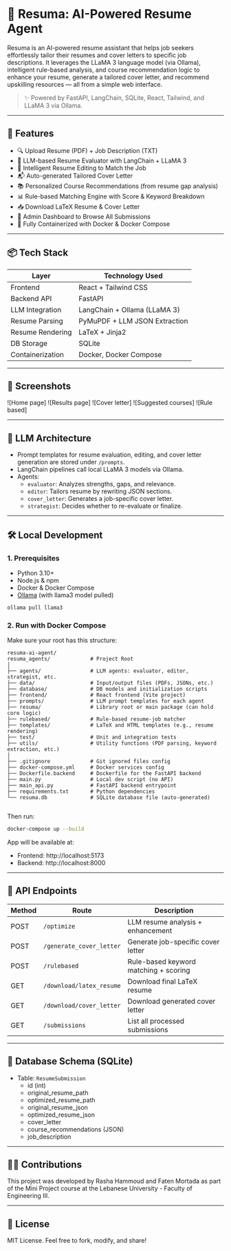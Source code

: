 # 📄 Resuma: AI-Powered Resume Agent

Resuma is an AI-powered resume assistant that helps job seekers effortlessly tailor their resumes and cover letters to specific job descriptions. It leverages the LLaMA 3 language model (via Ollama), intelligent rule-based analysis, and course recommendation logic to enhance your resume, generate a tailored cover letter, and recommend upskilling resources — all from a simple web interface.

> ✨ Powered by FastAPI, LangChain, SQLite, React, Tailwind, and LLaMA 3 via Ollama.

---

## 🚀 Features

- 🔍 Upload Resume (PDF) + Job Description (TXT)
- 🤖 LLM-based Resume Evaluator with LangChain + LLaMA 3
- 📝 Intelligent Resume Editing to Match the Job
- 📬 Auto-generated Tailored Cover Letter
- 📚 Personalized Course Recommendations (from resume gap analysis)
- 📊 Rule-based Matching Engine with Score & Keyword Breakdown
- 📥 Download LaTeX Resume & Cover Letter
- 📁 Admin Dashboard to Browse All Submissions
- 🐳 Fully Containerized with Docker & Docker Compose

---

## 📦 Tech Stack

| Layer             | Technology Used               |
|------------------|-------------------------------|
| Frontend         | React + Tailwind CSS          |
| Backend API      | FastAPI                       |
| LLM Integration  | LangChain + Ollama (LLaMA 3)  |
| Resume Parsing   | PyMuPDF + LLM JSON Extraction |
| Resume Rendering | LaTeX + Jinja2                |
| DB Storage       | SQLite                        |
| Containerization | Docker, Docker Compose        |

---

## 📸 Screenshots

![Home page]
![Results page]
![Cover letter]
![Suggested courses]
![Rule based]

---

## 🧠 LLM Architecture

- Prompt templates for resume evaluation, editing, and cover letter generation are stored under `/prompts`.
- LangChain pipelines call local LLaMA 3 models via Ollama.
- Agents:
  - `evaluator`: Analyzes strengths, gaps, and relevance.
  - `editor`: Tailors resume by rewriting JSON sections.
  - `cover_letter`: Generates a job-specific cover letter.
  - `strategist`: Decides whether to re-evaluate or finalize.

---

## 🛠️ Local Development

### 1. Prerequisites

- Python 3.10+
- Node.js & npm
- Docker & Docker Compose
- [Ollama](https://ollama.com/) (with llama3 model pulled)

```bash
ollama pull llama3
```

### 2. Run with Docker Compose

Make sure your root has this structure:

```
resuma-ai-agent/
resuma_agents/             # Project Root
│
├── agents/                # LLM agents: evaluator, editor, strategist, etc.
├── data/                  # Input/output files (PDFs, JSONs, etc.)
├── database/              # DB models and initialization scripts
├── frontend/              # React frontend (Vite project)
├── prompts/               # LLM prompt templates for each agent
├── resuma/                # Library root or main package (can hold core logic)
├── rulebased/             # Rule-based resume-job matcher
├── templates/             # LaTeX and HTML templates (e.g., resume rendering)
├── test/                  # Unit and integration tests
├── utils/                 # Utility functions (PDF parsing, keyword extraction, etc.)
│
├── .gitignore             # Git ignored files config
├── docker-compose.yml     # Docker services config
├── Dockerfile.backend     # Dockerfile for the FastAPI backend
├── main.py                # Local dev script (no API)
├── main_api.py            # FastAPI backend entrypoint
├── requirements.txt       # Python dependencies
└── resuma.db              # SQLite database file (auto-generated)


```

Then run:

```bash
docker-compose up --build
```

App will be available at:

- Frontend: http://localhost:5173
- Backend: http://localhost:8000

---

## 🧪 API Endpoints

| Method | Route                     | Description                             |
|--------|---------------------------|-----------------------------------------|
| POST   | `/optimize`               | LLM resume analysis + enhancement       |
| POST   | `/generate_cover_letter`  | Generate job-specific cover letter      |
| POST   | `/rulebased`              | Rule-based keyword matching + scoring   |
| GET    | `/download/latex_resume`  | Download final LaTeX resume             |
| GET    | `/download/cover_letter`  | Download generated cover letter         |
| GET    | `/submissions`            | List all processed submissions          |

---

## 📂 Database Schema (SQLite)

- Table: `ResumeSubmission`
  - id (int)
  - original_resume_path
  - optimized_resume_path
  - original_resume_json
  - optimized_resume_json
  - cover_letter
  - course_recommendations (JSON)
  - job_description

---

## 👩‍💻 Contributions

This project was developed by Rasha Hammoud and Faten Mortada as part of the Mini Project course at the Lebanese University - Faculty of Engineering III.

---


## 📜 License

MIT License. Feel free to fork, modify, and share!